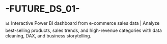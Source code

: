 # -FUTURE_DS_01-
📊 Interactive Power BI dashboard from e-commerce sales data | Analyze best-selling products, sales trends, and high-revenue categories with data cleaning, DAX, and business storytelling.
